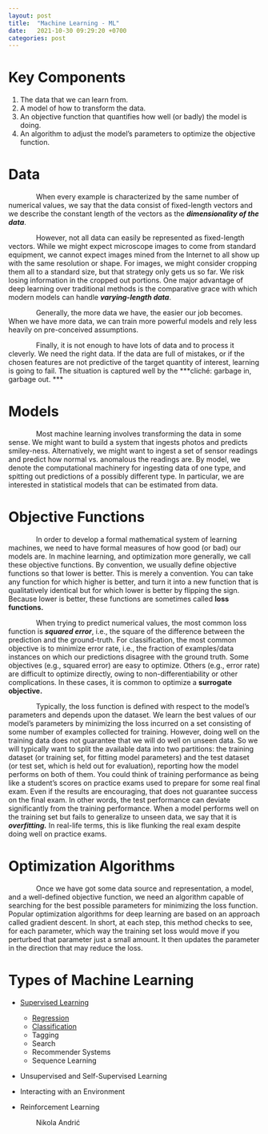 ```yaml
---
layout: post
title:  "Machine Learning - ML"
date:   2021-10-30 09:29:20 +0700
categories: post
---
```


# Key Components

   1. The data that we can learn from.
   2. A model of how to transform the data.
   3. An objective function that quantifies how well (or badly) the model is doing.
   4. An algorithm to adjust the model’s parameters to optimize the objective function.

# Data

&nbsp;&nbsp;&nbsp;&nbsp;&nbsp;&nbsp;&nbsp;&nbsp;&nbsp;&nbsp;&nbsp;&nbsp;&nbsp;
 When every example is characterized by the same number of numerical values, we say that 
 the data consist of fixed-length vectors and we describe the constant length of the vectors as the ***dimensionality of the data***. 

&nbsp;&nbsp;&nbsp;&nbsp;&nbsp;&nbsp;&nbsp;&nbsp;&nbsp;&nbsp;&nbsp;&nbsp;&nbsp;
 However, not all data can easily be represented as fixed-length vectors. While we might expect microscope images to come from standard 
 equipment, we cannot expect images mined from the Internet to all show up with the same resolution or shape. For images, we might consider 
 cropping them all to a standard size, but that strategy only gets us so far. We risk losing information in the cropped out portions.
 One major advantage of deep learning over traditional methods is the comparative grace with which modern models can handle ***varying-length data***.

&nbsp;&nbsp;&nbsp;&nbsp;&nbsp;&nbsp;&nbsp;&nbsp;&nbsp;&nbsp;&nbsp;&nbsp;&nbsp;
 Generally, the more data we have, the easier our job becomes. When we have more data, we can train more powerful models and
 rely less heavily on pre-conceived assumptions.
  
&nbsp;&nbsp;&nbsp;&nbsp;&nbsp;&nbsp;&nbsp;&nbsp;&nbsp;&nbsp;&nbsp;&nbsp;&nbsp;
 Finally, it is not enough to have lots of data and to process it cleverly. We need the right data. If the data are full of mistakes, 
 or if the chosen features are not predictive of the target quantity of interest, learning is going to fail. 
 The situation is captured well by the ***cliché: garbage in, garbage out. ***

# Models

&nbsp;&nbsp;&nbsp;&nbsp;&nbsp;&nbsp;&nbsp;&nbsp;&nbsp;&nbsp;&nbsp;&nbsp;&nbsp;
 Most machine learning involves transforming the data in some sense. We might want to build a system that ingests photos and predicts smiley-ness. 
 Alternatively, we might want to ingest a set of sensor readings and predict how normal vs. anomalous the readings are. By model, we denote the 
 computational machinery for ingesting data of one type, and spitting out predictions of a possibly different type. In particular, we are 
 interested in statistical models that can be estimated from data. 

# Objective Functions

&nbsp;&nbsp;&nbsp;&nbsp;&nbsp;&nbsp;&nbsp;&nbsp;&nbsp;&nbsp;&nbsp;&nbsp;&nbsp;
  In order to develop a formal mathematical system of learning machines, we need to have formal measures of how good (or bad) our models are. 
  In machine learning, and optimization more generally, we call these objective functions. By convention, we usually define objective functions 
  so that lower is better. This is merely a convention. You can take any function for which higher is better, and turn it into a new function 
  that is qualitatively identical but for which lower is better by flipping the sign. Because lower is better, these functions are sometimes 
  called **loss functions.**

&nbsp;&nbsp;&nbsp;&nbsp;&nbsp;&nbsp;&nbsp;&nbsp;&nbsp;&nbsp;&nbsp;&nbsp;&nbsp;
  When trying to predict numerical values, the most common loss function is ***squared error***, i.e., the square of the difference between 
  the prediction and the ground-truth. For classification, the most common objective is to minimize error rate, i.e., the fraction of
  examples/data instances on which our predictions disagree with the ground truth. Some objectives (e.g., squared error) are easy to optimize. 
  Others (e.g., error rate) are difficult to optimize directly, owing to non-differentiability or other complications. In these cases,
  it is common to optimize a **surrogate objective.**
  
 &nbsp;&nbsp;&nbsp;&nbsp;&nbsp;&nbsp;&nbsp;&nbsp;&nbsp;&nbsp;&nbsp;&nbsp;&nbsp;
 Typically, the loss function is defined with respect to the model’s parameters and depends upon the dataset. We learn the best 
 values of our model’s parameters by minimizing the loss incurred on a set consisting of some number of examples collected for training.
 However, doing well on the training data does not guarantee that we will do well on unseen data. So we will typically want to split the 
 available data into two partitions: the training dataset (or training set, for fitting model parameters) and the test dataset 
 (or test set, which is held out for evaluation), reporting how the model performs on both of them. You could think of training 
 performance as being like a student’s scores on practice exams used to prepare for some real final exam. Even if the results are 
 encouraging, that does not guarantee success on the final exam. In other words, the test performance can deviate significantly from 
 the training performance. When a model performs well on the training set but fails to generalize to unseen data, we say that it is ***overfitting.***
 In real-life terms, this is like flunking the real exam despite doing well on practice exams.
  
# Optimization Algorithms

 &nbsp;&nbsp;&nbsp;&nbsp;&nbsp;&nbsp;&nbsp;&nbsp;&nbsp;&nbsp;&nbsp;&nbsp;&nbsp;
 Once we have got some data source and representation, a model, and a well-defined objective function, we need an algorithm capable of searching for the best possible parameters for minimizing the loss function. Popular optimization algorithms for deep learning are based on an approach called gradient descent. In short, at each step, this method checks to see, for each parameter, which way the training set loss would move if you perturbed that parameter just a small amount. It then updates the parameter in the direction that may reduce the loss.

# Types of Machine Learning

 - [Supervised Learning](https://nikolaandro.github.io/supervised-learning/) 
    - [Regression](https://nikolaandro.github.io/regression/)
    - [Classification](https://nikolaandro.github.io/classification/)
    - Tagging
    - Search
    - Recommender Systems
    - Sequence Learning
   
 - Unsupervised and Self-Supervised Learning
 - Interacting with an Environment
 - Reinforcement Learning

 &nbsp;&nbsp;&nbsp;&nbsp;&nbsp;&nbsp;&nbsp;&nbsp;&nbsp;&nbsp;&nbsp;&nbsp;&nbsp;
 Nikola Andrić
